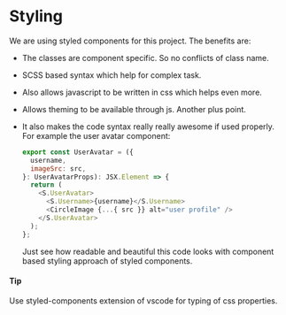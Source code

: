 # Styling

We are using styled components for this project. The benefits are:

- The classes are component specific. So no conflicts of class name.
- SCSS based syntax which help for complex task.
- Also allows javascript to be written in css which helps even more.
- Allows theming to be available through js. Another plus point.
- It also makes the code syntax really really awesome if used properly. For example the user avatar component:

  ```javascript
  export const UserAvatar = ({
    username,
    imageSrc: src,
  }: UserAvatarProps): JSX.Element => {
    return (
      <S.UserAvatar>
        <S.Username>{username}</S.Username>
        <CircleImage {...{ src }} alt="user profile" />
      </S.UserAvatar>
    );
  };
  ```

  Just see how readable and beautiful this code looks with component based styling approach of styled components.

#### Tip

Use styled-components extension of vscode for typing of css properties.
